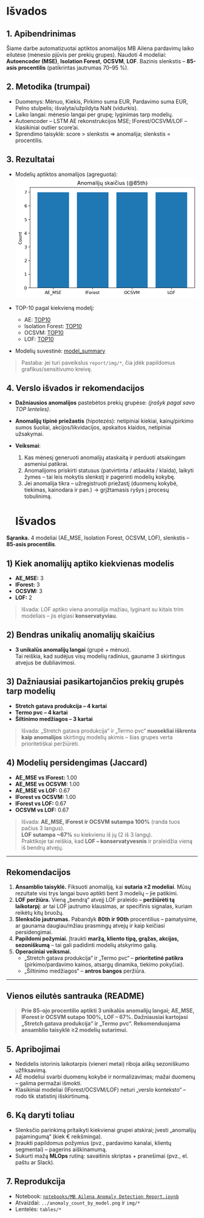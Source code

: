 # Išvados

## 1. Apibendrinimas
Šiame darbe automatizuotai aptiktos anomalijos MB Ailena pardavimų laiko eilutėse (mėnesio pjūvis per prekių grupes). 
Naudoti 4 modeliai: **Autoencoder (MSE)**, **Isolation Forest**, **OCSVM**, **LOF**. 
Bazinis slenkstis – **85-asis procentilis** (patikrintas jautrumas 70–95 %).

## 2. Metodika (trumpai)
- Duomenys: Mėnuo, Kiekis, Pirkimo suma EUR, Pardavimo suma EUR, Pelno stulpelis; išvalyta/užpildyta NaN (vidurkis).
- Laiko langai: mėnesio langai per grupę; lyginimas tarp modelių.
- Autoencoder – LSTM AE rekonstrukcijos MSE; IForest/OCSVM/LOF – klasikiniai outlier score’ai.
- Sprendimo taisyklė: score > slenkstis ⇒ anomalija; slenkstis = procentilis.

## 3. Rezultatai
- Modelių aptiktos anomalijos (agreguota):
  ![Anomalijų skaičius (@85th)](../anomaly_count_by_model.png)

- TOP-10 pagal kiekvieną modelį:
  - AE: [TOP10](tables/ae_top10.md)
  - Isolation Forest: [TOP10](tables/ifor_top10.md)
  - OCSVM: [TOP10](tables/ocsvm_top10.md)
  - LOF: [TOP10](tables/lof_top10.md)

- Modelių suvestinė: [model_summary](tables/model_summary.md)

> Pastaba: jei turi paveikslus `report/img/*`, čia įdėk papildomus grafikus/sensitivumo kreivę.

## 4. Verslo išvados ir rekomendacijos
- **Dažniausios anomalijos** pastebėtos prekių grupėse: *(įrašyk pagal savo TOP lenteles)*.
- **Anomalijų tipinė priežastis** (hipotezės): netipiniai kiekiai, kainų/pirkimo sumos šuoliai, akcijos/likvidacijos, apskaitos klaidos, netipiniai užsakymai.
- **Veiksmai**:
  1. Kas mėnesį generuoti anomalijų ataskaitą ir perduoti atsakingam asmeniui patikrai.
  2. Anomalijoms priskirti statusus (patvirtinta / atšaukta / klaida), laikyti žymes – tai leis mokytis slenkstį ir pagerinti modelių kokybę.
  3. Jei anomalija tikra – užregistruoti priežastį (duomenų kokybė, tiekimas, kainodara ir pan.) → grįžtamasis ryšys į procesų tobulinimą.
 
  # Išvados

**Sąranka.** 4 modeliai (AE_MSE, Isolation Forest, OCSVM, LOF), slenkstis – **85-asis procentilis**.

## 1) Kiek anomalijų aptiko kiekvienas modelis
- **AE_MSE:** 3  
- **IForest:** 3  
- **OCSVM:** 3  
- **LOF:** 2  

> Išvada: LOF aptiko viena anomalija mažiau, lyginant su kitais trim modeliais – jis elgiasi **konservatyviau**.

## 2) Bendras unikalių anomalijų skaičius
- **3 unikalūs anomalijų langai** (grupė + mėnuo).  
  Tai reiškia, kad sudėjus visų modelių radinius, gauname 3 skirtingus atvejus be dubliavimosi.

## 3) Dažniausiai pasikartojančios prekių grupės tarp modelių
- **Stretch gatava produkcija – 4 kartai**  
- **Termo pvc – 4 kartai**  
- **Šiltinimo medžiagos – 3 kartai**

> Išvada: „Stretch gatava produkcija“ ir „Termo pvc“ **nuosekliai iškrenta kaip anomalijos** skirtingų modelių akimis – šias grupes verta prioritetiškai peržiūrėti.

## 4) Modelių persidengimas (Jaccard)
- **AE_MSE vs IForest:** 1.00  
- **AE_MSE vs OCSVM:** 1.00  
- **AE_MSE vs LOF:** 0.67  
- **IForest vs OCSVM:** 1.00  
- **IForest vs LOF:** 0.67  
- **OCSVM vs LOF:** 0.67  

> Išvada: **AE_MSE, IForest ir OCSVM sutampa 100%** (randa tuos pačius 3 langus).  
> **LOF sutampa ~67%** su kiekvienu iš jų (2 iš 3 langų).  
> Praktikoje tai reiškia, kad **LOF – konservatyvesnis** ir praleidžia vieną iš bendrų atvejų.

---

## Rekomendacijos

1. **Ansamblio taisyklė.** Fiksuoti anomaliją, kai **sutaria ≥2 modeliai**. Mūsų rezultate visi trys langai buvo aptikti bent 3 modelių – jie patikimi.  
2. **LOF peržiūra.** Vieną „bendrą“ atvejį LOF praleido – **peržiūrėti tą laikotarpį**: ar tai LOF jautrumo klausimas, ar specifinis signalas, kuriam reikėtų kitų bruožų.
3. **Slenksčio jautrumas.** Pabandyk **80th ir 90th** procentilius – pamatysime, ar gaunama daugiau/mžiau prasmingų atvejų ir kaip keičiasi persidengimai.
4. **Papildomi požymiai.** Įtraukti **maržą, kliento tipą, grąžas, akcijas, sezoniškumą** – tai gali padidinti modelių atskyrimo galią.
5. **Operaciniai veiksmai.**  
   - „Stretch gatava produkcija“ ir „Termo pvc“ – **prioritetinė patikra** (pirkimo/pardavimo kainos, atsargų dinamika, tiekimo pokyčiai).  
   - „Šiltinimo medžiagos“ – **antros bangos** peržiūra.

---

## Vienos eilutės santrauka (README)

> **Prie 85-ojo procentilio aptikti 3 unikalūs anomalijų langai; AE_MSE, IForest ir OCSVM sutapo 100%, LOF – 67%. Dažniausiai kartojasi „Stretch gatava produkcija“ ir „Termo pvc“. Rekomenduojama ansamblio taisyklė ≥2 modelių sutarimui.**


## 5. Apribojimai
- Nedidelis istorinis laikotarpis (vieneri metai) riboja aiškų sezoniškumo užfiksavimą.
- AE modeliui svarbi duomenų kokybė ir normalizavimas; mažai duomenų – galima permažai išmokti.
- Klasikiniai modeliai (IForest/OCSVM/LOF) neturi „verslo konteksto“ – rodo tik statistinį išskirtinumą.

## 6. Ką daryti toliau
- Slenksčio parinkimą pritaikyti kiekvienai grupei atskirai; įvesti „anomalijų pajamingumą“ (kiek € reikšminga).
- Įtraukti papildomus požymius (pvz., pardavimo kanalai, klientų segmentai) – pagerins aiškinamumą.
- Sukurti mažą **MLOps** rutiną: savaitinis skriptas + pranešimai (pvz., el. paštu ar Slack).

## 7. Reprodukcija
- Notebook: [`notebooks/MB Ailena Anomaly Detection Report.ipynb`](../notebooks/MB%20Ailena%20Anomaly%20Detection%20Report.ipynb)
- Atvaizdai: `../anomaly_count_by_model.png` ir `img/*`
- Lentelės: `tables/*`

